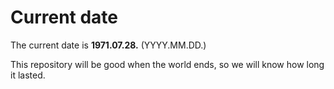 # Current date

The current date is **1971.07.28.** (YYYY.MM.DD.)

This repository will be good when the world ends, so we will know how long it lasted.